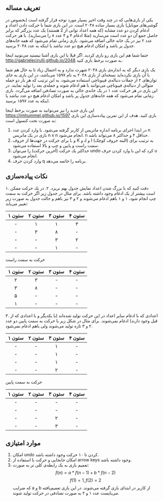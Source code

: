 ## تعريف مساله
یکی از بازی‌هایی كه در چند وقت اخير بسیار مورد توجه قرار گرفته است (بخصوص در گوشی‌های موبایل) بازی بسيار ساده‌ ۲۰۴۸ است. در اين بازی شما با حركت دادن اعداد و ادغام كردن دو عدد مشابه (كه همه اعداد توانی از 2 هستند) يک عدد بزرگتر كه برابر حاصل جمع آن دو عدد است می‌سازيد (مثلا ادغام ۴ و ۴ عدد ۸ را می‌سازيد). با هر حركت عدد ۲ نيز در یک خانه خالی اضافه می‌شود. بازی زمانی تمام می‌شود كه همه خانه‌های جدول پر باشد و امكان ادغام هيچ دو عدد نباشد يا اينكه به عدد ۲۰۴۸ برسید.

حتما شما هم اين بازی رو بازی كرديد. اگر قبلا با اين بازی آشنا نيستيد می‌تونيد اينجا http://gabrielecirulli.github.io/2048 به صورت برخط بازی كنيد.

یک بازی دیگر که به اندازه‌ی بازی ۲۰۴۸ شهرت ندارد و به احتمال زیاد تا به حال هم شما با آن بازی نکرده‌اید نسخه‌ای از بازی ۲۰۴۸ به نام ۱۵۹۷ می‌باشد، در این بازی به جای توان‌های ۲ از جملات دنباله‌ی فیبوناچی استفاده می‌شود، به این ترتیب که هر بار دو جمله متوالی از دنباله‌ی فیبوناچی می‌توانند با هم ادغام شوند و جمله‌ی بعد را تولید نمایند. در این بازی در هر حرکت عدد ۱ در یک خانه‌ی خالی به صورت تصادفی اضافه می‌گردد. بازی زمانی تمام می‌شود كه همه خانه‌های جدول پر باشد و امكان ادغام هيچ دو عدد نباشد يا اينكه به عدد ۱۵۹۷ برسید.

این بازی جدید را نیز می‌توانید به صورت برخط اینجا https://jmhummel.github.io/1597 بازی کنید.
هدف از اين تمرين پياده‌سازی اين بازی به صورت تحت کنسول است:

1. در ابتدا اجرای برنامه اندازه ماتريس از كاربر گرفته می‌شود. با وارد كردن عدد n بازی در یک ماتريس n x n انجام می‌شود. n حداقل ۴ و حداكثر ۸ می‌تواند باشد.
2. برای حرکت در جهت‌ها از حروف L و K و J و I (البته حروف كوچک) به ترتيب برای سمت راست و پايين و چپ و بالا استفاده می‌شود.
3. حداكثر يك حركت (آخرين حركت) را می‌توان undo كرد كه اين با وارد كردن حرف u انجام می‌شود.
4. وارد كردن حرف q برنامه را خاتمه می‌دهد.

## نکات پیاده‌سازی
۱. دقت کنید که با بزرگ شدن اعداد نمایش جدول بهم نریزد.
۲. در يك حركت ممكن است بيشتر از یک ادغام وجود داشته باشد. برای مثال در جدول زير اگر حركت به سمت چپ انجام شود، ۱ و ۱ باهم ادغام می‌شوند و ۲ و ۳ نیز باهم و حالت جدول به صورت زير تغيير می‌یابد:

| ستون ۱ | ستون ۲ | ستون ۳ | ستون ۴ |
| :----: | :----: | :----: | :----: |
|   -    |   ۱    |   ۱    |   ۳    |
|   -    |   ۳    |   ۸    |   -    |
|   -    |   -    |   ۳    |   ۲    |
|   -    |   -    |   ۱    |   -    |

حرکت به سمت راست

| ستون ۱ | ستون ۲ | ستون ۳ | ستون ۴ |
| :----: | :----: | :----: | :----: |
|   ۲    |   ۳    |   -    |   -    |
|   ۳    |   ۸    |   -    |   -    |
|   ۵    |   -    |   -    |   -    |
|   ۱    |   -    |   -    |   -    |

۳. اعدادی كه با ادغام ساير اعداد در اين حركت توليد شده‌اند (با يكديگر و با اعدادی كه از قبل وجود دارند) ادغام نمی‌شوند. برای مثال در شكل زیر  با حركت به سمت پايين دو عدد ۲ و ۳ تازه توليد می‌شوند ولی باهم ادغام نمی‌شود.

| ستون ۱ | ستون ۲ | ستون ۳ | ستون ۴ |
| :----: | :----: | :----: | :----: |
|   -    |   -    |   ۱    |   -    |
|   -    |   -    |   ۱    |   -    |
|   -    |   -    |   ۱    |   -    |
|   -    |   -    |   ۲    |   -    |

حرکت به سمت پایین

| ستون ۱ | ستون ۲ | ستون ۳ | ستون ۴ |
| :----: | :----: | :----: | :----: |
|   -    |   -    |   -    |   -    |
|   -    |   -    |   -    |   -    |
|   -    |   -    |   ۲    |   -    |
|   -    |   -    |   ۳    |   -    |

## موارد امتیازی
1. امکان undo کردن تا ۱۰ حرکت وجود داشته باشد.
2. امکان جابجایی و حرکت با استفاده از arrow keys وجود داشته باشد.
3. تعمیم بازی به یک رابطه‌ی کلی تر به صورت:
$$
f(n) = a * f(n - 1) + b * f(n - 2)
$$
$$
f(1) = 1,  f(2) = 2
$$
که ضرایب a و b از کاربر در ابتدای بازی گرفته می‌شوند. در این بازی تعمیم‌یافته می‌بایست عدد ۱ و ۲ به صورت تصادفی در حرکت تولید شوند.